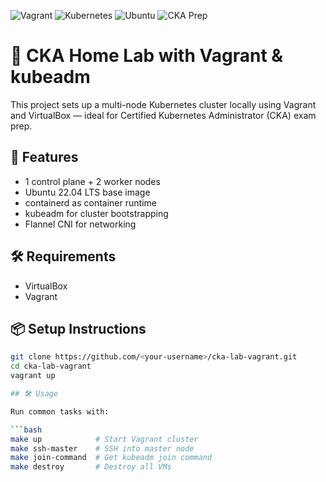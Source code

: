 ![Vagrant](https://img.shields.io/badge/Vagrant-2.3.4-blue)
![Kubernetes](https://img.shields.io/badge/Kubernetes-1.29-blue)
![Ubuntu](https://img.shields.io/badge/Ubuntu-22.04-orange)
![CKA Prep](https://img.shields.io/badge/CKA-Home%20Lab-green)


# 🧪 CKA Home Lab with Vagrant & kubeadm

This project sets up a multi-node Kubernetes cluster locally using Vagrant and VirtualBox — ideal for Certified Kubernetes Administrator (CKA) exam prep.

## 🚀 Features

- 1 control plane + 2 worker nodes
- Ubuntu 22.04 LTS base image
- containerd as container runtime
- kubeadm for cluster bootstrapping
- Flannel CNI for networking

## 🛠️ Requirements

- VirtualBox
- Vagrant

## 📦 Setup Instructions

```bash
git clone https://github.com/<your-username>/cka-lab-vagrant.git
cd cka-lab-vagrant
vagrant up

## 🛠️ Usage

Run common tasks with:

```bash
make up            # Start Vagrant cluster
make ssh-master    # SSH into master node
make join-command  # Get kubeadm join command
make destroy       # Destroy all VMs

